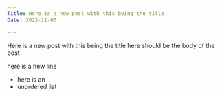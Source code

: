 ```yaml
---
Title: Here is a new post with this being the title
Date: 2022-11-06

---
```

Here is a new post with this being the title
here should be the body of the post

here is a new line

* here is an 
* unordered list